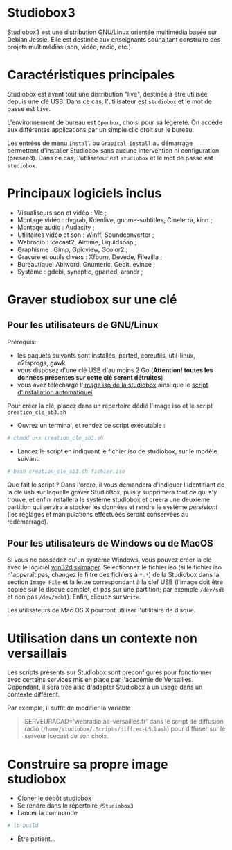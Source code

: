 Studiobox3
=============================================

Studiobox3 est une distribution GNU/Linux orientée multimédia 
basée sur Debian Jessie. Elle est destinée aux enseignants souhaitant 
construire des projets multimédias (son, vidéo, radio, etc.).

# Caractéristiques principales #

Studiobox est avant tout une distribution "live", destinée à être utilisée depuis une clé USB. Dans ce cas, l'utilisateur est `studiobox` et le mot de passe est `live`.

L'environnement de bureau est `Openbox`, choisi pour sa légèreté. On accède aux différentes applications par un simple clic droit sur le bureau.

Les entrées de menu `Install` ou `Grapical Install` au démarrage permettent d'installer Studiobox sans aucune intervention ni configuration (preseed). Dans ce cas, l'utilisateur est `studiobox` et le mot de passe est `studiobox`.

# Principaux logiciels inclus #

* Visualiseurs son et vidéo : Vlc ;
* Montage vidéo : dvgrab, Kdenlive, gnome-subtitles, Cinelerra, kino ;
* Montage audio : Audacity ;
* Utilitaires vidéo et son : Winff, Soundconverter ;
* Webradio : Icecast2, Airtime, Liquidsoap ;
* Graphisme : Gimp, Gpicview, Gcolor2 ;
* Gravure et outils divers : Xfburn, Devede, Filezilla ;
* Bureautique: Abiword, Gnumeric, Gedit, evince ;
* Système : gdebi, synaptic, gparted, arandr ;


# Graver studiobox sur une clé #

## Pour les utilisateurs de GNU/Linux ##

Prérequis:
* les paquets suivants sont installés: parted, coreutils, util-linux, e2fsprogs, gawk
* vous disposez d'une clé USB d'au moins 2 Go (**Attention! toutes les données présentes sur cette clé seront détruites**)
* vous avez téléchargé l'[image iso de la studiobox](http://www.education-aux-medias.ac-versailles.fr/studiobox/) ainsi que le [script d'installation automatiquei](http://www.education-aux-medias.ac-versailles.fr/studiobox/creation_cle_sb3.sh)

Pour créer la clé, placez dans un répertoire dédié l'image iso et le script `creation_cle_sb3.sh`

* Ouvrez un terminal, et rendez ce script exécutable :
```sh
# chmod u+x creation_cle_sb3.sh
```
* Lancez le script en indiquant le fichier iso de studiobox, sur le modèle suivant:

```sh
# bash creation_cle_sb3.sh fichier.iso
```

Que fait le script ? Dans l'ordre, il vous demandera d'indiquer l'identifiant de la clé usb sur laquelle graver StudioBox, puis y supprimera tout ce qui s'y trouve, et enfin installera le système studiobox et créera une deuxième partition qui servira à stocker les données et rendre le système _persistant_ (les réglages et manipulations effectuées seront conservées au redémarrage).

## Pour les utilisateurs de Windows ou de MacOS ##

Si vous ne possédez qu'un système Windows, vous pouvez créer la clé avec le logiciel [win32diskimager](http://sourceforge.net/projects/win32diskimager/). Sélectionnez le fichier iso (si le fichier iso n'apparaît pas, changez le filtre des fichiers à `*.*`) de la Studiobox dans la section `Image File` et la lettre correspondant à la clef USB (l'image doit être copiée sur le disque complet, et pas sur une partition; par exemple `/dev/sdb` et non pas `/dev/sdb1`). Enfin, cliquez sur `Write`.

Les utilisateurs de Mac OS X pourront utiliser l'utilitaire de disque.

# Utilisation dans un contexte non versaillais #

Les scripts présents sur Studiobox sont préconfigurés pour fonctionner avec certains services mis en place par l'académie de Versailles. Cependant, il sera très aisé d'adapter Studiobox a un usage dans un contexte différent.

Par exemple, il suffit de modifier la variable 
> SERVEURACAD='webradio.ac-versailles.fr'
dans le script de diffusion radio (`/home/studiobox/.Scripts/diffrec-LS.bash`) pour diffuser sur le serveur icecast de son choix.

# Construire sa propre image studiobox #

* Cloner le dépôt [studiobox](https://gitlab.crdp.ac-versailles.fr/francois.lafont/studiobox/)
* Se rendre dans le répertoire `/Studiobox3`
* Lancer la commande
```sh
# lb build
```
* Être patient...
